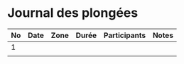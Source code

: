 # Journal des plongées

| No  | Date | Zone | Durée | Participants | Notes |
| --- | ---- | ---- | ----- | ------------ | ----- |
| 1   |      |      |       |              |       |
|     |      |      |       |              |       |
